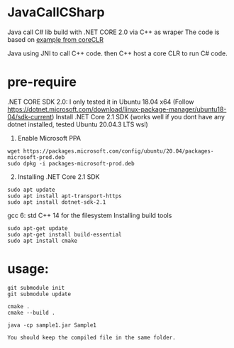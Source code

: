 # JavaCallCSharp
Java call C# lib build with .NET CORE 2.0 via C++ as wraper
The code is based on [example from coreCLR](https://github.com/dotnet/coreclr/tree/master/src/coreclr/hosts/unixcoreruncommon)

Java using JNI to call C++ code. then C++ host a core CLR to run C# code.
# pre-require

.NET CORE SDK 2.0: I only tested it in Ubuntu 18.04 x64 (Follow https://dotnet.microsoft.com/download/linux-package-manager/ubuntu18-04/sdk-current)
Install .NET Core 2.1 SDK (works well if you dont have any dotnet installed, tested  Ubuntu 20.04.3 LTS wsl)

1. Enable Microsoft PPA

```
wget https://packages.microsoft.com/config/ubuntu/20.04/packages-microsoft-prod.deb 
sudo dpkg -i packages-microsoft-prod.deb
```

2. Installing .NET Core 2.1 SDK

```
sudo apt update 
sudo apt install apt-transport-https 
sudo apt install dotnet-sdk-2.1 
```

gcc 6: std C++ 14 for the filesystem
Installing build tools

```
sudo apt-get update
sudo apt-get install build-essential
sudo apt install cmake
```

# usage:
```
git submodule init
git submodule update

cmake .
cmake --build . 

java -cp sample1.jar Sample1 
```

`You should keep the compiled file in the same folder.`
